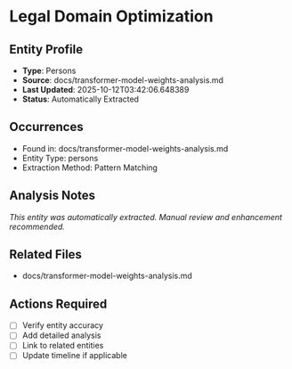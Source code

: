 # Legal Domain Optimization

## Entity Profile
- **Type**: Persons
- **Source**: docs/transformer-model-weights-analysis.md
- **Last Updated**: 2025-10-12T03:42:06.648389
- **Status**: Automatically Extracted

## Occurrences
- Found in: docs/transformer-model-weights-analysis.md
- Entity Type: persons
- Extraction Method: Pattern Matching

## Analysis Notes
*This entity was automatically extracted. Manual review and enhancement recommended.*

## Related Files
- docs/transformer-model-weights-analysis.md

## Actions Required
- [ ] Verify entity accuracy
- [ ] Add detailed analysis
- [ ] Link to related entities
- [ ] Update timeline if applicable
